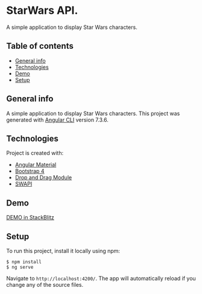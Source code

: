 # StarWars API.

A simple application to display Star Wars characters.


## Table of contents
* [General info](#general-info)
* [Technologies](#technologies)
* [Demo](#demo)
* [Setup](#setup)

## General info
A simple application to display Star Wars characters. 
This project was generated with [Angular CLI](https://github.com/angular/angular-cli) version 7.3.6.
	
## Technologies
Project is created with:
* <a href="https://material.angular.io/">Angular Material</a>
* <a href="https://getbootstrap.com/docs/4.3/getting-started/introduction/">Bootstrap 4</a>
* <a href="https://material.angular.io/cdk/drag-drop/overview">Drop and Drag Module</a> 
* <a href="https://swapi.co/">SWAPI</a>

## Demo

<a href="https://stackblitz.com/edit/angular-y38pm9">DEMO in StackBlitz</a>
	
## Setup
To run this project, install it locally using npm:

```
$ npm install
$ ng serve
```
Navigate to `http://localhost:4200/`. The app will automatically reload if you change any of the source files.
